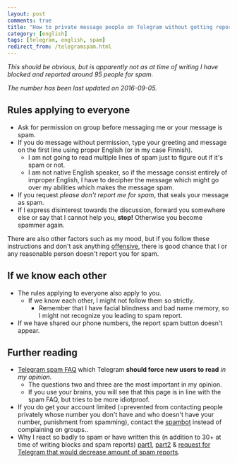 ```yaml
---
layout: post
comments: true
title: "How to private message people on Telegram without getting reported for spam"
category: [english]
tags: [telegram, english, spam]
redirect_from: /telegramspam.html
---
```


*This should be obvious, but is apparently not as at time of writing I have
 blocked and reported around 95 people for spam.*

*The number has been last updated on 2016-09-05.*

## Rules applying to everyone

* Ask for permission on group before messaging me or your message is spam.
* If you do message without permission, type your greeting and message on
  the first line using proper English (or in my case Finnish).
    * I am not going to read multiple lines of spam just to figure out if
      it's spam or not.
    * I am not native English speaker, so if the message consist entirely
      of improper English, I have to decipher the message which might go
      over my abilities which makes the message spam.
* If you request *please don't report me for spam*, that seals your message
  as spam.
* If I express disinterest towards the discussion, forward you somewhere
  else or say that I cannot help you, **stop!** Otherwise you become
  spammer again.

There are also other factors such as my mood, but if you follow these
instructions and don't ask anything [offensive](https://github.com/Mikaela/freenode-harassment/blob/master/spydar007/2015-01-12.query.log#L6),
there is good chance that I or any reasonable person doesn't report you
for spam.

## If we know each other

* The rules applying to everyone also apply to you.
    * If we know each other, I might not follow them so strictly.
        * Remember that I have facial blindness and bad name memory, so I
          might not recognize you leading to spam report.
* If we have shared our phone numbers, the report spam button doesn't
  appear.

## Further reading

* [Telegram spam FAQ](https://telegram.org/faq_spam) which Telegram
  **should force new users to read** *in my opinion.*
    * The questions two and three are the most important in my opinion.
    * If you use your brains, you will see that this page is in line with
      the spam FAQ, but tries to be more idiotproof.
* If you do get your account limited (=prevented from contacting people
  privately whose number you don't have and who doesn't have your number,
  punishment from spamming), contact the
  [spambot](https://telegram.me/spambot) instead of complaining on
  groups..
* Why I react so badly to spam or have written this (n addition to 30+ at
  time of writing blocks and spam reports)
  [part1](https://mikaela.info/english/2015/04/02/umodeg.html),
  [part2](https://mikaela.info/english/2015/05/10/umodeg2.html) &
  [request for Telegram that would decrease amount of spam reports](https://twitter.com/Inaneierase/status/719844660139700224).
